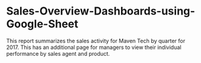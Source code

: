# Sales-Overview-Dashboards-using-Google-Sheet
This report summarizes the sales activity for Maven Tech by quarter for 2017. This has an additional page for managers to view their individual performance by sales agent and product.
